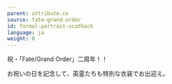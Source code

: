 ```yaml
---
parent: attribute.ce
source: fate-grand-order
id: formal-portrait-scathach
language: ja
weight: 0
---
```


祝・「Fate/Grand Order」二周年！！

お祝いの日を記念して、英霊たちも特別な衣装でお出迎え。

